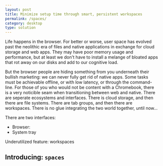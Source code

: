 ```yaml
---
layout: post
title: Minimize setup time through smart, persistent workspaces
permalink: /spaces/
category: desktop
type: solution
---
```

Life happens in the browser. For better or worse, user space has evolved past the neolithic era of files and native applications in exchange for cloud storage and web apps. They may have poor memory usage and performance, but at least we don't have to install a melange of bloated apps that rot away on our disks and add to our cognitive load. 

But the browser people are hiding something from you underneath their bullish marketing: we can never fully get rid of native apps. Some tasks must be achievable offline, or with low latency, or through the command-line. For those of you who would not be content with a Chromebook, there is a very noticible seam when transitioning between web and native. There are seperate ecosystems and interfaces. There is cloud storage, and then there are file systems. There are tab groups, and then there are workspaces. There is no glue integrating the two world together, until now...

There are two interfaces:
 * Browser:
 * System tray

 Underutilized feature: workspaces

## Introducing: `spaces`
